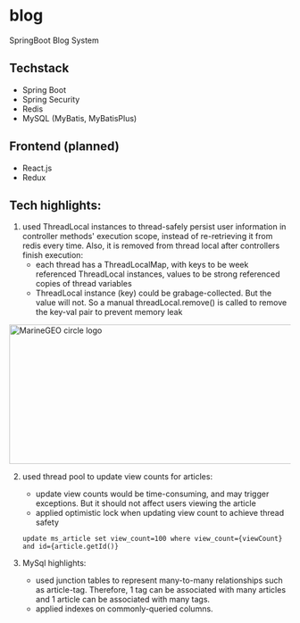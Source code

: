 # blog

SpringBoot Blog System

## Techstack

* Spring Boot
* Spring Security
* Redis
* MySQL (MyBatis, MyBatisPlus)

## Frontend (planned)

* React.js
* Redux

## Tech highlights:

1. used ThreadLocal instances to thread-safely persist user information in controller methods'
   execution scope, instead
   of re-retrieving it from redis every time. Also, it is removed from thread local after
   controllers finish execution:
    * each thread has a ThreadLocalMap, with keys to be week referenced ThreadLocal instances,
      values to be strong
      referenced copies of thread variables
    * ThreadLocal instance (key) could be grabage-collected. But the value will not. So a manual
      threadLocal.remove() is
      called to remove the key-val pair to prevent memory leak

<img src="https://user-images.githubusercontent.com/46456200/185763633-2979512e-7fb3-4aaf-8ff6-94514a7afb33.png" alt="MarineGEO circle logo" style="height: 250px; width:550px;"/>

<br/>

2. used thread pool to update view counts for articles:
    * update view counts would be time-consuming, and may trigger exceptions. But it should not
      affect users viewing the
      article
    * applied optimistic lock when updating view count to achieve thread safety
   ```
   update ms_article set view_count=100 where view_count={viewCount} and id={article.getId()}
   ```

3. MySql highlights:
    * used junction tables to represent many-to-many relationships such as article-tag. Therefore, 1
      tag can be
      associated with many articles and 1 article can be associated with many tags.
    * applied indexes on commonly-queried columns.
